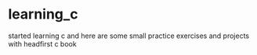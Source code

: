 # learning_c
started learning c and here are some small practice exercises and projects with headfirst c book
